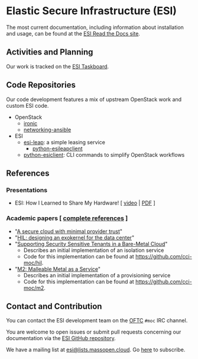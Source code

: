 # Elastic Secure Infrastructure (ESI)

The most current documentation, including information about installation and usage, can be found at the [ESI Read the Docs site](https://esi.readthedocs.io/en/latest/index.html).

## Activities and Planning

Our work is tracked on the [ESI Taskboard](https://github.com/CCI-MOC/esi/projects/1).

## Code Repositories

Our code development features a mix of upstream OpenStack work and custom ESI code.

- OpenStack
    - [ironic](https://github.com/openstack/ironic)
    - [networking-ansible](https://opendev.org/x/networking-ansible)
- ESI
    - [esi-leap](https://github.com/cci-moc/esi-leap): a simple leasing service
        - [python-esileapclient](https://github.com/cci-moc/python-esileapclient)
    - [python-esiclient](https://github.com/CCI-MOC/python-esiclient): CLI commands to simplify OpenStack workflows

## References

### Presentations

- ESI: How I Learned to Share My Hardware! [ [video](https://www.youtube.com/watch?v=o5g85SrPEWI) | [PDF](https://research.redhat.com/esi_ironic-presentation/) ]

### Academic papers [ [complete references](references.bib) ]

- "[A secure cloud with minimal provider trust][0]"
- "[HIL: designing an exokernel for the data center][1]"
- "[Supporting Security Sensitive Tenants in a Bare-Metal Cloud][2]"
    - Describes an initial implementation of an isolation service
    - Code for this implementation can be found at <https://github.com/cci-moc/hil>.
- "[M2: Malleable Metal as a Service][3]"
    - Describes an initial implementation of a provisioning service
    - Code for this implementation can be found at <https://github.com/cci-moc/m2>.

[0]: https://www.usenix.org/conference/hotcloud18/presentation/mosayyebzadeh
[1]: https://open.bu.edu/handle/2144/19198
[2]: https://www.usenix.org/conference/atc19/presentation/mosayyebzadeh
[3]: https://ieeexplore.ieee.org/abstract/document/8360313

## Contact and Contribution

You can contact the ESI development team on the [OFTC][oftc] `#moc` IRC channel.

You are welcome to open issues or submit pull requests concerning our documentation via the [ESI GitHub repository][gh].

We have a mailing list at esi@lists.massopen.cloud. Go [here](https://mail.massopen.cloud/mailman/listinfo/esi) to subscribe.

[oftc]: https://www.oftc.net/
[gh]: https://github.com/CCI-MOC/esi
